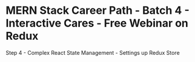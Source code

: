 # MERN Stack Career Path - Batch 4 - Interactive Cares - Free Webinar on Redux

Step 4 - Complex React State Management - Settings up Redux Store
